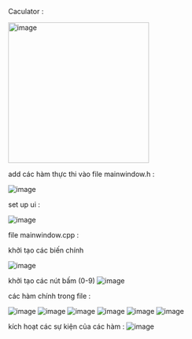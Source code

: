 Caculator :

<img width="286" alt="image" src="https://github.com/user-attachments/assets/e2f2237f-5cf5-4edb-8590-796a5207b24b">

add các hàm thực thi vào file  mainwindow.h :

![image](https://github.com/user-attachments/assets/c18a40e1-5960-48f5-a73c-0a7febcdbac5)

set up ui :

![image](https://github.com/user-attachments/assets/ff0065b2-ab98-4978-96eb-09e16e1654d9)

file mainwindow.cpp :

khởi tạo các biến chính

![image](https://github.com/user-attachments/assets/49192999-ed41-4571-a14e-fcb01a5b6c20)

khởi tạo các nút bấm (0-9)
![image](https://github.com/user-attachments/assets/34ba4d68-29b4-48d8-a12d-45e141c4b19f)

các hàm chính trong file :

![image](https://github.com/user-attachments/assets/c06d3dee-c2ee-40d8-bb85-90e04f3ae835)
![image](https://github.com/user-attachments/assets/82a3fa84-35d3-4e45-a750-f4f0b6b1e9c5)
![image](https://github.com/user-attachments/assets/9e54f325-1d1a-4037-ad45-f76434fe04df)
![image](https://github.com/user-attachments/assets/a0e4bb07-5bf9-4297-8a01-9403644d837c)
![image](https://github.com/user-attachments/assets/87cee27b-7c5d-4786-841e-0937eb6e5119)
![image](https://github.com/user-attachments/assets/a5c773ae-f26a-4225-86e5-461d2f856367)

kích hoạt các sự kiện của các hàm :
![image](https://github.com/user-attachments/assets/42245749-38b6-451c-bc47-a3be345119c4)







